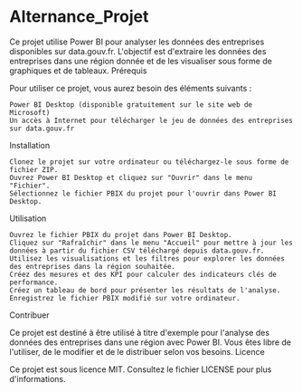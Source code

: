 # Alternance_Projet

Ce projet utilise Power BI pour analyser les données des entreprises disponibles sur data.gouv.fr. L'objectif est d'extraire les données des entreprises dans une région donnée et de les visualiser sous forme de graphiques et de tableaux.
Prérequis

Pour utiliser ce projet, vous aurez besoin des éléments suivants :

    Power BI Desktop (disponible gratuitement sur le site web de Microsoft)
    Un accès à Internet pour télécharger le jeu de données des entreprises sur data.gouv.fr

Installation

    Clonez le projet sur votre ordinateur ou téléchargez-le sous forme de fichier ZIP.
    Ouvrez Power BI Desktop et cliquez sur "Ouvrir" dans le menu "Fichier".
    Sélectionnez le fichier PBIX du projet pour l'ouvrir dans Power BI Desktop.

Utilisation

    Ouvrez le fichier PBIX du projet dans Power BI Desktop.
    Cliquez sur "Rafraîchir" dans le menu "Accueil" pour mettre à jour les données à partir du fichier CSV téléchargé depuis data.gouv.fr.
    Utilisez les visualisations et les filtres pour explorer les données des entreprises dans la région souhaitée.
    Créez des mesures et des KPI pour calculer des indicateurs clés de performance.
    Créez un tableau de bord pour présenter les résultats de l'analyse.
    Enregistrez le fichier PBIX modifié sur votre ordinateur.

Contribuer

Ce projet est destiné à être utilisé à titre d'exemple pour l'analyse des données des entreprises dans une région avec Power BI. Vous êtes libre de l'utiliser, de le modifier et de le distribuer selon vos besoins.
Licence

Ce projet est sous licence MIT. Consultez le fichier LICENSE pour plus d'informations.
